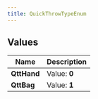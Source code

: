 ```yaml
---
title: QuickThrowTypeEnum
---
```


## Values

| Name | Description |
| ---- | ----------- |
| **QttHand** | Value: **0** |
| **QttBag** | Value: **1** |


